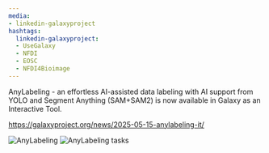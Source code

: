 ```yaml
---
media:
- linkedin-galaxyproject
hashtags:
  linkedin-galaxyproject:
  - UseGalaxy
  - NFDI
  - EOSC
  - NFDI4Bioimage
---
```

AnyLabeling - an effortless AI-assisted data labeling with AI support from YOLO and Segment Anything (SAM+SAM2) is now available in Galaxy as an Interactive Tool.

https://galaxyproject.org/news/2025-05-15-anylabeling-it/

![AnyLabeling](https://galaxyproject.org/images/galaxy-anylabeling.png)
![AnyLabeling tasks](https://galaxyproject.org/images/galaxy-anylabeling-tasks.png)
